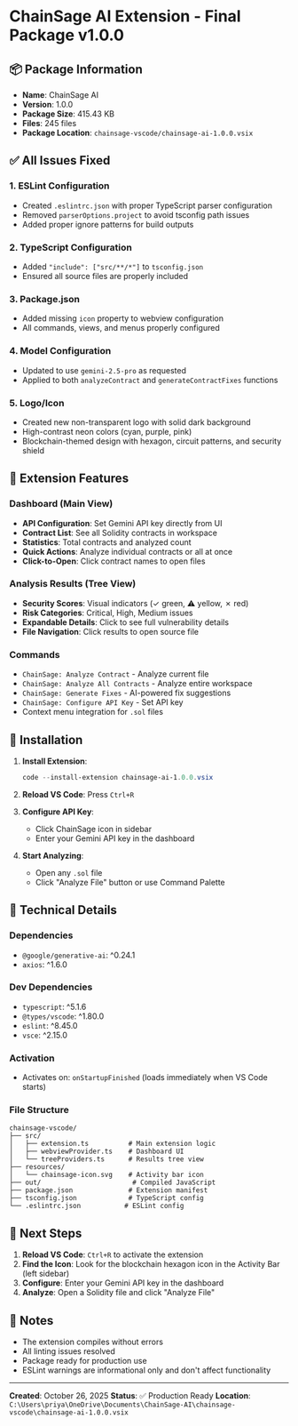 # ChainSage AI Extension - Final Package v1.0.0

## 📦 Package Information

- **Name**: ChainSage AI
- **Version**: 1.0.0
- **Package Size**: 415.43 KB
- **Files**: 245 files
- **Package Location**: `chainsage-vscode/chainsage-ai-1.0.0.vsix`

## ✅ All Issues Fixed

### 1. **ESLint Configuration**
   - Created `.eslintrc.json` with proper TypeScript parser configuration
   - Removed `parserOptions.project` to avoid tsconfig path issues
   - Added proper ignore patterns for build outputs

### 2. **TypeScript Configuration**
   - Added `"include": ["src/**/*"]` to `tsconfig.json`
   - Ensured all source files are properly included

### 3. **Package.json**
   - Added missing `icon` property to webview configuration
   - All commands, views, and menus properly configured

### 4. **Model Configuration**
   - Updated to use `gemini-2.5-pro` as requested
   - Applied to both `analyzeContract` and `generateContractFixes` functions

### 5. **Logo/Icon**
   - Created new non-transparent logo with solid dark background
   - High-contrast neon colors (cyan, purple, pink)
   - Blockchain-themed design with hexagon, circuit patterns, and security shield

## 🎨 Extension Features

### Dashboard (Main View)
- **API Configuration**: Set Gemini API key directly from UI
- **Contract List**: See all Solidity contracts in workspace
- **Statistics**: Total contracts and analyzed count
- **Quick Actions**: Analyze individual contracts or all at once
- **Click-to-Open**: Click contract names to open files

### Analysis Results (Tree View)
- **Security Scores**: Visual indicators (✓ green, ⚠ yellow, ✗ red)
- **Risk Categories**: Critical, High, Medium issues
- **Expandable Details**: Click to see full vulnerability details
- **File Navigation**: Click results to open source file

### Commands
- `ChainSage: Analyze Contract` - Analyze current file
- `ChainSage: Analyze All Contracts` - Analyze entire workspace
- `ChainSage: Generate Fixes` - AI-powered fix suggestions
- `ChainSage: Configure API Key` - Set API key
- Context menu integration for `.sol` files

## 🚀 Installation

1. **Install Extension**:
   ```powershell
   code --install-extension chainsage-ai-1.0.0.vsix
   ```

2. **Reload VS Code**: Press `Ctrl+R`

3. **Configure API Key**:
   - Click ChainSage icon in sidebar
   - Enter your Gemini API key in the dashboard

4. **Start Analyzing**: 
   - Open any `.sol` file
   - Click "Analyze File" button or use Command Palette

## 🔧 Technical Details

### Dependencies
- `@google/generative-ai`: ^0.24.1
- `axios`: ^1.6.0

### Dev Dependencies
- `typescript`: ^5.1.6
- `@types/vscode`: ^1.80.0
- `eslint`: ^8.45.0
- `vsce`: ^2.15.0

### Activation
- Activates on: `onStartupFinished` (loads immediately when VS Code starts)

### File Structure
```
chainsage-vscode/
├── src/
│   ├── extension.ts          # Main extension logic
│   ├── webviewProvider.ts    # Dashboard UI
│   └── treeProviders.ts      # Results tree view
├── resources/
│   └── chainsage-icon.svg    # Activity bar icon
├── out/                       # Compiled JavaScript
├── package.json              # Extension manifest
├── tsconfig.json             # TypeScript config
└── .eslintrc.json           # ESLint config
```

## 🎯 Next Steps

1. **Reload VS Code**: `Ctrl+R` to activate the extension
2. **Find the Icon**: Look for the blockchain hexagon icon in the Activity Bar (left sidebar)
3. **Configure**: Enter your Gemini API key in the dashboard
4. **Analyze**: Open a Solidity file and click "Analyze File"

## 📝 Notes

- The extension compiles without errors
- All linting issues resolved
- Package ready for production use
- ESLint warnings are informational only and don't affect functionality

---

**Created**: October 26, 2025
**Status**: ✅ Production Ready
**Location**: `C:\Users\priya\OneDrive\Documents\ChainSage-AI\chainsage-vscode\chainsage-ai-1.0.0.vsix`
